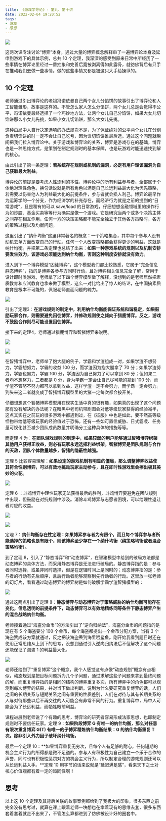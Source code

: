 ```yaml
---
title: 《游戏学导论》- 第九、第十讲
date: 2022-02-04 19:20:52
tags:
- 游戏
- 感想
---
```


![](/images/qiniu_img/20220205210944.png)

这两次课专注讨论“博弈”本身，通过大量的博弈概念解释串了一遍博弈论本身及延申到游戏下的具体示例，总共 10 个定理，我深深的感受到原来日常中所经历了一些事情在博弈论里经过一番抽象和完善后竟被剥离得如此露骨，就彷佛背后有只手在推动我们去做一些事情，做的这些事情又都是被这只大手给操纵的。

## 10 个定理
老师通过引出博弈论的老祖冯诺依曼自己两个女儿分馅饼的故事引出了博弈论和人工智能雏形，故事是这样的。不管怎么家人怎么分馅饼，两个女儿总是会觉得不公平，冯诺依曼最终选择了一个巧妙地方法，让两个女儿自己分馅饼，如果大女儿切馅饼那么小女儿先挑，如果小女儿切馅饼，那么大女儿先挑。

这种由局中人自行决定选项的办法屡次不是，为了保证绝对的公平两个女儿在分别负责切馅饼的时一定不会让自己吃亏，因为谁切馅饼谁最后选。通过这个问题就瞬间把我们拉入博弈论中。关于游戏和博弈论的关系，博弈是游戏存在的基础，博弈也是一种思维方式，是策划在制定规则时的基本保障，也是玩游戏时能迅速找到解的核心。

由此引出了第一条定理：**若系统存在规则或机制的漏洞，必定有用户理该漏洞为自己获取最大利益。**

博弈论的前提是要考虑人性逐利的本性，博弈论中的所有利益参与者，全部属于个体绝对理性角色，换句话说就是所有角色以满足自己长远利益最大化为优先策略，若需要以伤害他人为利益最大化的前提条件，参与者就会损人利己。博弈论最早作为运筹学的一个分支，作为经济学的补充存在，而经济行为就是之前的提到的“日常游戏”，且是稍有的可以 save/load 的日常游戏，仔细想想金融领域里的操作行为如炒股、基金买卖等等行为确实是像一个游戏。它是研究当两个或多个决策主体之间存在相互作用，任何一方的决策策略都不能完全独立于其他各方策略时，各方的策略过程以及均衡问题。

这里引出了“纳什均衡”这里非常著名的概念：一个策略集合，其中每个参与人没有动机去单方面改变自己的行动。任何一个人改变策略都会获得更少的利益，这就是纳什均衡。并把第二条定理也总结了出来：**如果一种游戏系统的规则以及机制安排要发生效力，该游戏必须能达到纳什均衡，否则这种制度安排就没有效力**。

进入到下一个博弈模型“囚徒博弈”，这个模型我们都比较熟悉，它属于“完全信息静态博弈”，指的是博弈各参与方同时行动，且对博弈相关信息完全了解，常用于设计即时类游戏，老师拿了以下四个博弈模型做了解释，没想到的是老师居然把素质教育和应试教育也拿来做了模型，这么一对比给出了惊人的结论，在中国搞素质教育是根本不可能的，佩服老师直面问题的魄力。

![](/images/qiniu_img/20220205202022.png)

引出了定理3：**在游戏规则的制定中，利用纳什均衡能保证系统和谐稳定，如果鼓励玩家合作，则需要避免囚徒博弈，并修改规则使之倾向于猎鹿博弈。反之，游戏不鼓励合作则尽可能设置囚徒博弈。**

接下来的定理4，老师通过猎鹿博弈和智猪博弈来说明。

![](/images/qiniu_img/20220205203050.png)

![](/images/qiniu_img/20220205203055.png)

在智猪博弈中，老师举了抱大腿的例子，学霸和学渣组成一对，如果学渣不想努力，学霸想努力，学霸的收益 100 分，而学渣因为抱大腿拿了 70 分；如果学渣努力，学霸也努力，学霸 100 分，学渣因为自己努力了可以拿到 80 分；但如果二者均不想努力，二者都是 0 分，身为学霸一定会让自己尽可能的拿到 100 分，而学渣不管努不努力都可以拿到收益，这样学渣一定不会努力，而学霸一定会努力。到头来这二者就变成了智猪博弈模型里的大猪一定每次都会按开关。

仔细想想这个智猪博弈模型用在现实生活中真的很有趣，如果真的出现了这个问题那有没有解决的办法呢？在暗黑中老司机带刷图会对低等级玩家获得的经验减半，这点其实在之前玩的很多游戏中都遇到过，在《征服》中也是如此，要不然高等级怪物带给低等级玩家的经验值过于恐怖。还有一些如可置信威胁、日式霸凌、任务量可视化甚至减少团队成员数量并明确分工这种具体的措施等等。

而定理 4 为：**在团队游戏规则的制定中，如果较弱的用户能够通过智猪博弈绑架其他用户获得正收益，则必有玩家永远选择利益绑架。智猪博弈是团队规则与合作的天敌，团队个体数量越多，智猪的隐蔽性越强。**


定理 5 比较容易理解：**如果设定的游戏机制有明显的僵局，那么调整博弈收益使其符合性别博弈，可以有效地挑动玩家主动参与，且在即时性游戏里会擦出极其美妙的火花。**

![](/images/qiniu_img/20220205203841.png)

定理 6 ：斗鸡博弈中理性玩家无法获得最后的胜利，斗鸡博弈要避免在团队规则中出现，但鼓励在对抗规则中涉及。消除斗鸡博弈与志愿者困境，可以给理性退让者对应的收益。

![](/images/qiniu_img/20220205203916.png)

![](/images/qiniu_img/20220205203922.png)

定理 7：**纳什均衡存在性定理：如果博弈参与者为有限个，而且每个博弈参与者所能选择的策略也是有限个，则该博弈至少存在一个纳什均衡（纯策略均衡或者混合策略均衡）。**

到了定理 8，引入了“静态博弈”和“动态博弈”，在智猪模型中给到的破局方法都是动态博弈的具体方法，而采用静态博弈是无法进行破局的。静态博弈指的是：参与者同时选择，或虽非同时选择，但是在逻辑时间上是同时的；动态博弈指的是：参与者的行动有先后顺序，且后行动者能够观察到先行动者的行动。这里放一张老师的幻灯片，看看通过动态博弈的博弈树是如何破解学霸学渣智猪模型的：

![](/images/qiniu_img/20220205204310.png)

通过这两点引出了定理 8：**静态博弈与动态博弈对于策略威胁的纳什均衡可能存在变化，信息透明的前提条件下，动态博弈可以有效地精练同等条件下静态博弈产生的混合战略纳什均衡。**

老师接着通过“海盗分金币”的方法引出了“逆向归纳法”，海盗分金币的问题指的是现在有 5 个海盗要分 100 个金币，每个海盗都提出一个金币分配方案，当有 3 个海盗赞成该方案就通过，反之把该海盗丢到海里喂鲨鱼。刚开始我看到题目时还在使用正常思维从上到下的思考，没想到通过引入逆向归纳法后不但解决了这个问题还能保证了海盗 1 的利益最大化。

![](/images/qiniu_img/20220205204802.png)

老师还给到了“重复博弈”这个概念，我个人感觉这有点像“动态规划”概念有点相似，动态规划是把目标问题拆为几个子问题，通过求解这些子问题来拿到最终问题的解，而重复博弈指的是相同的结构的博弈重复多次，所有博弈中的角色都可以观测到每次博弈的结果，并对当下做出判断。说到为什么要研究重复博弈的话，人们之间的长期关系与短期关系之间有重要的性质差别，人们在对待与其有长期关系的人与对待那些以后不再交往的人可能会有非常不同的行为。重复博弈中，局中人可能会为了长远利益，而牺牲眼前利益。

课程进展到老师说了个有趣的思考，博弈论的研究者容易形成法家思想，也即制定规则时不要信任玩家。定理 9：**如果阶段博弈 G 有唯一的纳什均衡，那么对任意有限次重复博弈 G(T) 有唯一的子博弈精炼纳什均衡结果：G 的纳什均衡重复 T 次。除非引入外力因子破坏纳什均衡。**


最后一个定理 10：**如果博弈重复无穷次，且每个人有足够的耐心，任何短期的机会主义行为的所得都是微不足道的。参与人有积极性为自己建立一个乐于合作的声誉，同时也有积极性惩罚对方的机会主义行为，所以制定合理的游戏规则还可以从长远利益入手。**定理 10 用字节的话来说就是“延迟满足感”，看来天下之士对核心价值观都有着一定的趋同性啊！

## 思考

以上这 10 个定理及其背后关联的故事案例都给到了我极大的印象，很多东西之前完全没有思考过，就算在课上跟着老师一块想也在拿着现有的思维去套，很多东西套着套着就走不出来了，不管怎么算都进到了仿佛被设计好的圈套中。
